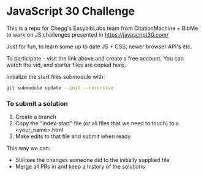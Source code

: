 # JavaScript 30 Challenge 

This is a repo for Chegg's EasybibLabs team from CitationMachine + BibMe to work on JS challenges presented in https://javascript30.com/ 

Just for fun, to learn some up to date JS + CSS, newer browser API's etc.

To participate - visit the link above and create a free account.
You can watch the vid, and starter files are copied here.

Initialize the start files submodule with:

```sh
git submodule update --init --recursive
```

### To submit a solution

1.  Create a branch
1.  Copy the "index-start" file (or all files that we need to touch) to a <your_name>.html 
1.  Make edits to that file and submit when ready

This way we can:

-  Still see the changes someone did to the initially supplied file
-  Merge all PRs in and keep a history of the solutions
